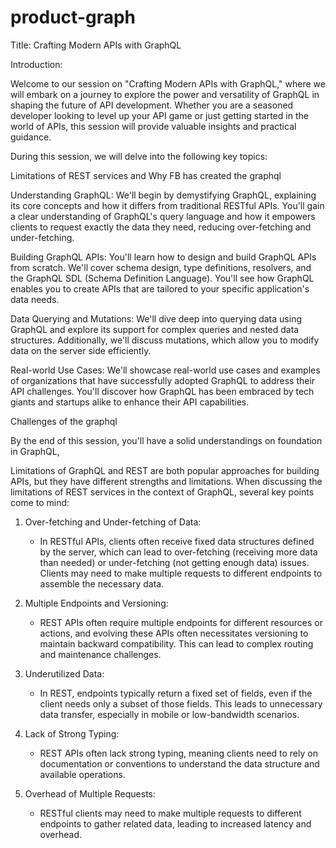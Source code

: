 # product-graph
Title: Crafting Modern APIs with GraphQL

Introduction:

Welcome to our session on "Crafting Modern APIs with GraphQL," where we will embark on a journey to explore the power and versatility of GraphQL in shaping the future of API development. Whether you are a seasoned developer looking to level up your API game or just getting started in the world of APIs, this session will provide valuable insights and practical guidance.

During this session, we will delve into the following key topics:

Limitations of REST services and Why FB has created the graphql 

Understanding GraphQL: We'll begin by demystifying GraphQL, explaining its core concepts and how it differs from traditional RESTful APIs. You'll gain a clear understanding of GraphQL's query language and how it empowers clients to request exactly the data they need, reducing over-fetching and under-fetching.

Building GraphQL APIs: You'll learn how to design and build GraphQL APIs from scratch. We'll cover schema design, type definitions, resolvers, and the GraphQL SDL (Schema Definition Language). You'll see how GraphQL enables you to create APIs that are tailored to your specific application's data needs.

Data Querying and Mutations: We'll dive deep into querying data using GraphQL and explore its support for complex queries and nested data structures. Additionally, we'll discuss mutations, which allow you to modify data on the server side efficiently.

Real-world Use Cases: We'll showcase real-world use cases and examples of organizations that have successfully adopted GraphQL to address their API challenges. You'll discover how GraphQL has been embraced by tech giants and startups alike to enhance their API capabilities.

Challenges of the graphql 

By the end of this session, you'll have a solid understandings on foundation in GraphQL,


Limitations of 
GraphQL and REST are both popular approaches for building APIs, but they have different strengths and limitations. When discussing the limitations of REST services in the context of GraphQL, several key points come to mind:

1. Over-fetching and Under-fetching of Data:
   - In RESTful APIs, clients often receive fixed data structures defined by the server, which can lead to over-fetching (receiving more data than needed) or under-fetching (not getting enough data) issues. Clients may need to make multiple requests to different endpoints to assemble the necessary data.


2. Multiple Endpoints and Versioning:
   - REST APIs often require multiple endpoints for different resources or actions, and evolving these APIs often necessitates versioning to maintain backward compatibility. This can lead to complex routing and maintenance challenges.


3. Underutilized Data:
   - In REST, endpoints typically return a fixed set of fields, even if the client needs only a subset of those fields. This leads to unnecessary data transfer, especially in mobile or low-bandwidth scenarios.


4. Lack of Strong Typing:
   - REST APIs often lack strong typing, meaning clients need to rely on documentation or conventions to understand the data structure and available operations.

5. Overhead of Multiple Requests:
   - RESTful clients may need to make multiple requests to different endpoints to gather related data, leading to increased latency and overhead.


